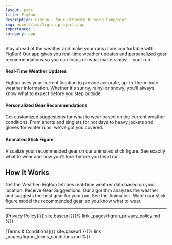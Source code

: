 ```yaml
---
layout: page
title: FigRun
description: FigRun - Your Ultimate Running Companion
img: assets/img/figrun_project.png
importance: 1
category: app
---
```

Stay ahead of the weather and make your runs more comfortable with FigRun! Our app gives you real-time weather updates and personalized gear recommendations so you can focus on what matters most – your run.

#### Real-Time Weather Updates

FigRun uses your current location to provide accurate, up-to-the-minute weather information. Whether it's sunny, rainy, or snowy, you'll always know what to expect before you step outside.

#### Personalized Gear Recommendations

Get customized suggestions for what to wear based on the current weather conditions. From shorts and singlets for hot days to heavy jackets and gloves for winter runs, we've got you covered.

#### Animated Stick Figure

Visualize your recommended gear on our animated stick figure. See exactly what to wear and how you'll look before you head out.

## How It Works
Get the Weather: FigRun fetches real-time weather data based on your location.
Receive Gear Suggestions: Our algorithm analyzes the weather and suggests the best gear for your run.
See the Animation: Watch our stick figure model the recommended gear, so you know what to wear.

***

[Privacy Policy]({{ site.baseurl }}{% link _pages/figrun_privacy_policy.md %})

[Terms & Conditions]({{ site.baseurl }}{% link _pages/figrun_terms_conditions.md %})